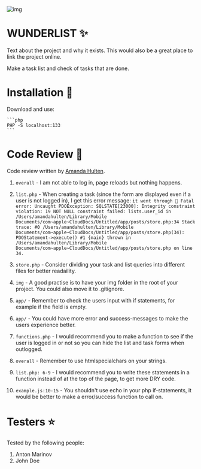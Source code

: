 ![img](https://i.pinimg.com/originals/b6/aa/45/b6aa456d67464a2f6a1f19d3a3efbd2d.gif)

# WUNDERLIST ✨

Text about the project and why it exists. This would also be a great place to link the project online.

Make a task list and check of tasks that are done.

# Installation 💖

Download and use:

    ```php
    PHP -S localhost:133
    ```

# Code Review 📀

Code review written by [Amanda Hulten](https://github.com/amandahulten).

1. `overall` - I am not able to log in, page reloads but nothing happens.
2. `list.php` - When creating a task (since the form are displayed even if a user is not logged in), I get this error message: 
`it went through 💖
Fatal error: Uncaught PDOException: SQLSTATE[23000]: Integrity constraint violation: 19 NOT NULL constraint failed: lists.user_id in /Users/amandahulten/Library/Mobile Documents/com~apple~CloudDocs/Untitled/app/posts/store.php:34 Stack trace: #0 /Users/amandahulten/Library/Mobile Documents/com~apple~CloudDocs/Untitled/app/posts/store.php(34): PDOStatement->execute() #1 {main} thrown in /Users/amandahulten/Library/Mobile Documents/com~apple~CloudDocs/Untitled/app/posts/store.php on line 34.`

3. `store.php` - Consider dividing your task and list queries into different files for better readaility.
4. `img` - A good practise is to have your img folder in the root of your project. You could also move it to .gitignore.
5. `app/` - Remember to check the users input with if statements, for example if the field is empty.
6. `app/` - You could have more error and success-messages to make the users experience better.
7. `functions.php` - I would recommend you to make a function to see if the user is logged in or not so you can hide the list and task forms when outlogged. 
8. `overall` - Remember to use htmlspecialchars on your strings.
9. `list.php: 6-9` - I would recommend you to write these statements in a function instead of at the top of the page, to get more DRY code.
10. `example.js:10-15` - You shouldn't use echo in your php if-statements, it would be better to make a error/success function to call on.

# Testers ⭐️

Tested by the following people:

1. Anton Marinov
2. John Doe
